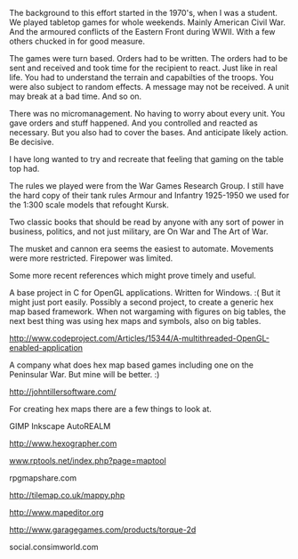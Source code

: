 The background to this effort started in the 1970's, when I was a student.
We played tabletop games for whole weekends. Mainly American Civil War.
And the armoured conflicts of the Eastern Front during WWII. With a few 
others chucked in for good measure.

The games were turn based. Orders had to be written. The orders had to be
sent and received and took time for the recipient to react. Just like in
real life. You had to understand the terrain and capabilties of the troops.
You were also subject to random effects. A message may not be received. A
unit may break at a bad time. And so on.

There was no micromanagement. No having to worry about every unit. You gave
orders and stuff happened. And you controlled and reacted as necessary. But
you also had to cover the bases. And anticipate likely action. Be decisive.

I have long wanted to try and recreate that feeling that gaming on the table
top had.

The rules we played were from the War Games Research Group. I still have the
hard copy of their tank rules Armour and Infantry 1925-1950 we used for the
1:300 scale models that refought Kursk.

Two classic books that should be read by anyone with any sort of
power in business, politics, and not just military, are On War and The Art of
War. 

The musket and cannon era seems the easiest to automate. Movements were more
restricted. Firepower was limited. 

Some more recent references which might prove timely and useful.

A base project in C for OpenGL applications. Written for Windows. :(
But it might just port easily. Possibly a second project, to create a generic
hex map based framework. When not wargaming with figures on big tables, the next
best thing was using hex maps and symbols, also on big tables.

http://www.codeproject.com/Articles/15344/A-multithreaded-OpenGL-enabled-application

A company what does hex map based games including one on the Peninsular War. But
mine will be better. :)

http://johntillersoftware.com/

For creating hex maps there are a few things to look at.

GIMP
Inkscape
AutoREALM

http://www.hexographer.com

www.rptools.net/index.php?page=maptool

rpgmapshare.com

http://tilemap.co.uk/mappy.php

http://www.mapeditor.org

http://www.garagegames.com/products/torque-2d

social.consimworld.com

